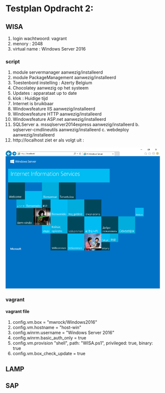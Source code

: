 # Testplan Opdracht 2:

## WISA
 1. login wachtwoord: vagrant
 2. menory : 2048
 3. virtual name : Windows Server 2016
### script
1. module servermanager aanwezig/installeerd
2. module PackageManagement aanwezig/installeerd
3. Toestenbord instelling : Azerty Belgium
4. Chocolatey aanwezig op het systeem
5. Updates : apparataat up to date
6. klok : Huidige tijd
7. Internet is bruikbaar
8. Windowsfeature IIS aanwezig/installeerd
9. Windowsfeature HTTP aanwezig/installeerd
10. Windowsfeature ASP.net aanwezig/installeerd
11. SQLServer
  a. mssqlserver2014express aanwezig/installeerd
  b. sqlserver-cmdlineutils aanwezig/installeerd
  c. webdeploy aanwezig/installeerd
12. http://localhost ziet er als volgt uit : 

![IIS LOCALHOST](WISA/img/localhost.PNG)

### vagrant
#### vagrant file
1. config.vm.box = "mwrock/Windows2016"
2. config.vm.hostname = "host-win"
3. config.winrm.username = "Windows Server 2016"
4. config.winrm.basic_auth_only = true
5. config.vm.provision "shell", path: "WISA.ps1", privileged: true, binary: true
6. config.vm.box_check_update = true



## LAMP


## SAP
